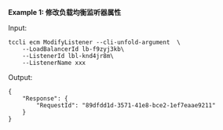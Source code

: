 **Example 1: 修改负载均衡监听器属性**



Input: 

```
tccli ecm ModifyListener --cli-unfold-argument  \
    --LoadBalancerId lb-f9zyj3kb\
    --ListenerId lbl-knd4jr8m\
    --ListenerName xxx
```

Output: 
```
{
    "Response": {
        "RequestId": "89dfdd1d-3571-41e8-bce2-1ef7eaae9211"
    }
}
```

